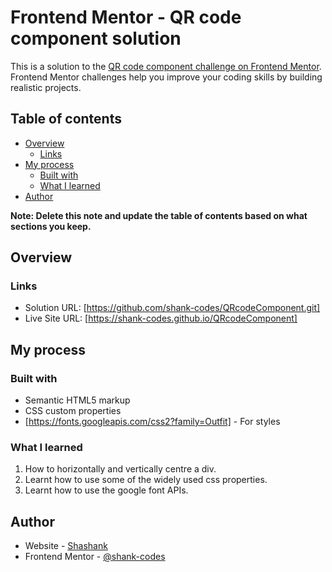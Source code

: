 # Frontend Mentor - QR code component solution

This is a solution to the [QR code component challenge on Frontend Mentor](https://www.frontendmentor.io/challenges/qr-code-component-iux_sIO_H). Frontend Mentor challenges help you improve your coding skills by building realistic projects. 

## Table of contents

- [Overview](#overview)
  - [Links](#links)
- [My process](#my-process)
  - [Built with](#built-with)
  - [What I learned](#what-i-learned)
- [Author](#author)

**Note: Delete this note and update the table of contents based on what sections you keep.**

## Overview
### Links

- Solution URL: [https://github.com/shank-codes/QRcodeComponent.git]
- Live Site URL: [https://shank-codes.github.io/QRcodeComponent]

## My process

### Built with

- Semantic HTML5 markup
- CSS custom properties
- [https://fonts.googleapis.com/css2?family=Outfit] - For styles

### What I learned

1. How to horizontally and vertically centre a div.
2. Learnt how to use some of the widely used css properties.
3. Learnt how to use the google font APIs.

## Author

- Website - [Shashank](https://shank-codes.github.io/QRcodeComponent)
- Frontend Mentor - [@shank-codes](https://www.frontendmentor.io/profile/shank-codes)


